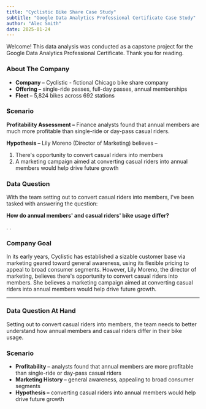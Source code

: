 ```yaml
---
title: "Cyclistic Bike Share Case Study"
subtitle: "Google Data Analytics Professional Certificate Case Study"
author: "Alec Smith"
date: 2025-01-24
---
```


Welcome! This data analysis was conducted as a capstone project for the Google Data Analytics Professional Certificate. Thank you for reading.
  
### About The Company

- **Company –** Cyclistic - fictional Chicago bike share company
- **Offering –** single-ride passes, full-day passes, annual memberships
- **Fleet –** 5,824 bikes across 692 stations

### Scenario 

**Profitability Assessment –**
Finance analysts found that annual members are much more profitable than single-ride or day-pass casual riders. 

**Hypothesis –**
Lily Moreno (Director of Marketing) believes –
1. There's opportunity to convert casual riders into members
2. A marketing campaign aimed at converting casual riders into annual members would help drive future growth

### Data Question

With the team setting out to convert casual riders into members, I've been tasked with answering the question: 

**How do annual members' and casual riders' bike usage differ?**

.
.

### Company Goal

In its early years, Cyclistic has established a sizable customer base via marketing geared toward general awareness, using its flexible pricing to appeal to broad consumer segments. However, Lily Moreno, the director of marketing, believes there's opportunity to convert casual riders into members. She believes a marketing campaign aimed at converting casual riders into annual members would help drive future growth.

--- 

### Data Question At Hand

Setting out to convert casual riders into members, the team needs to better understand how annual members and casual riders differ in their bike usage.


### Scenario

- **Profitability –** analysts found that annual members are more profitable than single-ride or day-pass casual riders 
- **Marketing History –** general awareness, appealing to broad consumer segments
- **Hypothesis –** converting casual riders into annual members would help drive future growth  <br />  
